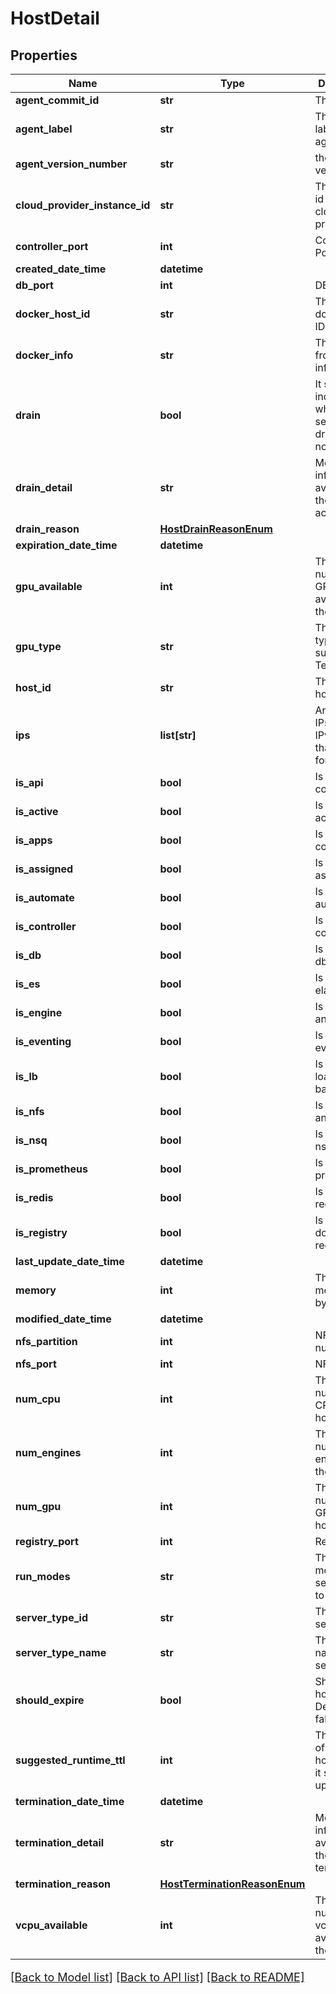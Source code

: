 # HostDetail

## Properties
Name | Type | Description | Notes
------------ | ------------- | ------------- | -------------
**agent_commit_id** | **str** | The agent ID | [optional] 
**agent_label** | **str** | The build label for the agent | [optional] 
**agent_version_number** | **str** | the agent version | [optional] 
**cloud_provider_instance_id** | **str** | The instance id for the cloud provider | [optional] 
**controller_port** | **int** | Controller Port | [optional] 
**created_date_time** | **datetime** |  | [optional] 
**db_port** | **int** | DB Port | [optional] 
**docker_host_id** | **str** | This is the docker host ID | [optional] 
**docker_info** | **str** | The output from &#x60;docker info&#x60; | [optional] 
**drain** | **bool** | It should indicate whether the server is draining or not | [optional] 
**drain_detail** | **str** | More information if available on the drain action | [optional] 
**drain_reason** | [**HostDrainReasonEnum**](HostDrainReasonEnum.md) |  | [optional] 
**expiration_date_time** | **datetime** |  | [optional] 
**gpu_available** | **int** | This is the number of GPU available on the host | [optional] 
**gpu_type** | **str** | This is the type of GPU such as Tesla K80 | [optional] 
**host_id** | **str** | This is the host id | [optional] 
**ips** | **list[str]** | An array of IPs either IPv4 or IPv6 that are valid for this host | [optional] 
**is_api** | **bool** | Is this host core api | [optional] 
**is_active** | **bool** | Is this host active | [optional] 
**is_apps** | **bool** | Is this host core apps | [optional] 
**is_assigned** | **bool** | Is this host assigned | [optional] 
**is_automate** | **bool** | Is this host automate | [optional] 
**is_controller** | **bool** | Is this host a controller | [optional] 
**is_db** | **bool** | Is this host a db server | [optional] 
**is_es** | **bool** | Is this host elasticsearch | [optional] 
**is_engine** | **bool** | Is this host an engine | [optional] 
**is_eventing** | **bool** | Is this host eventing | [optional] 
**is_lb** | **bool** | Is this host load balancer | [optional] 
**is_nfs** | **bool** | Is this host an nfs server | [optional] 
**is_nsq** | **bool** | Is this host nsq | [optional] 
**is_prometheus** | **bool** | Is this host prometheus | [optional] 
**is_redis** | **bool** | Is this host redis | [optional] 
**is_registry** | **bool** | Is this host a docker registry | [optional] 
**last_update_date_time** | **datetime** |  | [optional] 
**memory** | **int** | This is the memory in bytes | [optional] 
**modified_date_time** | **datetime** |  | [optional] 
**nfs_partition** | **int** | NFS Partition number | [optional] 
**nfs_port** | **int** | NFS Port | [optional] 
**num_cpu** | **int** | This is the number of CPUs on the host | [optional] 
**num_engines** | **int** | This is the number of engines on the host | [optional] 
**num_gpu** | **int** | This is the number of GPUs on the host | [optional] 
**registry_port** | **int** | Registry Port | [optional] 
**run_modes** | **str** | This is the mode of server type to run | [optional] 
**server_type_id** | **str** | This is the server type | [optional] 
**server_type_name** | **str** | This is the name of server type | [optional] 
**should_expire** | **bool** | Should this host expire.  Default to false. | [optional] 
**suggested_runtime_ttl** | **int** | The length of time this host suggest it should be up | [optional] 
**termination_date_time** | **datetime** |  | [optional] 
**termination_detail** | **str** | More information if available on the termination | [optional] 
**termination_reason** | [**HostTerminationReasonEnum**](HostTerminationReasonEnum.md) |  | [optional] 
**vcpu_available** | **int** | This is the number of vcpu availables on the host | [optional] 

[[Back to Model list]](../README.md#documentation-for-models) [[Back to API list]](../README.md#documentation-for-api-endpoints) [[Back to README]](../README.md)

<style>
     p, ul, ol, li { font-size: 18px !important;}
</style>


